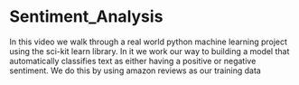 # Sentiment_Analysis
In this video we walk through a real world python machine learning project using the sci-kit learn library. In it we work our way to building a model that automatically classifies text as either having a positive or negative sentiment. We do this by using amazon reviews as our training data
